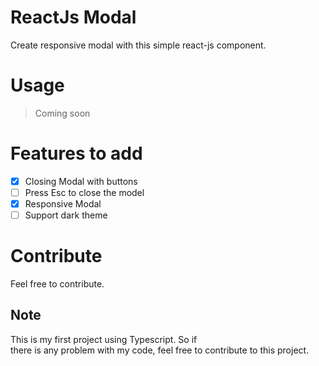 # ReactJs Modal

Create responsive modal with this simple react-js component.

# Usage

> Coming soon

# Features to add

- [x] Closing Modal with buttons
- [ ] Press Esc to close the model
- [x] Responsive Modal
- [ ] Support dark theme

# Contribute

Feel free to contribute.

## Note

This is my first project using Typescript. So if there is any problem with my code, feel free to contribute to this project.
